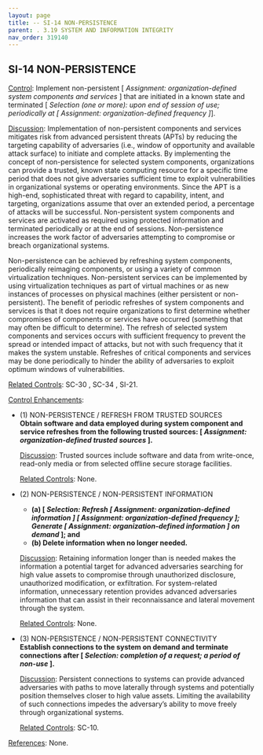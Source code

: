 ```yaml
---
layout: page
title: -- SI-14 NON-PERSISTENCE 
parent: . 3.19 SYSTEM AND INFORMATION INTEGRITY 
nav_order: 319140 
---
```


## SI-14 NON-PERSISTENCE

<ins>Control</ins>: Implement non-persistent [ _Assignment: organization-defined system components and services_ ] that are initiated in a known state and terminated [ _Selection (one or more): upon end of session of use; periodically at [ Assignment: organization-defined frequency ]_].

<ins>Discussion</ins>: Implementation of non-persistent components and services mitigates risk from advanced persistent threats (APTs) by reducing the targeting capability of adversaries (i.e., window of opportunity and available attack surface) to initiate and complete attacks. By implementing the concept of non-persistence for selected system components, organizations can provide a trusted, known state computing resource for a specific time period that does not give adversaries sufficient time to exploit vulnerabilities in organizational systems or operating environments. Since the APT is a high-end, sophisticated threat with regard to capability, intent, and targeting, organizations assume that over an extended period, a percentage of attacks will be successful. Non-persistent system components and services are activated as required using protected information and terminated periodically or at the end of sessions. Non-persistence increases the work factor of adversaries attempting to compromise or breach organizational systems.
   
Non-persistence can be achieved by refreshing system components, periodically reimaging components, or using a variety of common virtualization techniques. Non-persistent services can be implemented by using virtualization techniques as part of virtual machines or as new instances of processes on physical machines (either persistent or non-persistent). The benefit of periodic refreshes of system components and services is that it does not require organizations to first determine whether compromises of components or services have occurred (something that may often be difficult to determine). The refresh of selected system components and services occurs with sufficient frequency to prevent the spread or intended impact of attacks, but not with such frequency that it makes the system unstable. Refreshes of critical components and services may be done periodically to hinder the ability of adversaries to exploit optimum windows of vulnerabilities.

<ins>Related Controls</ins>: SC-30 , SC-34 , SI-21.

<ins>Control Enhancements</ins>:
   
* (1) NON-PERSISTENCE / REFRESH FROM TRUSTED SOURCES<br>
**Obtain software and data employed during system component and service refreshes from the following trusted sources: [ _Assignment: organization-defined trusted sources_ ].**

    <ins>Discussion</ins>: Trusted sources include software and data from write-once, read-only media or from selected offline secure storage facilities.

    <ins>Related Controls</ins>: None.
   
* (2) NON-PERSISTENCE / NON-PERSISTENT INFORMATION<br>
    * **(a) [ _Selection: Refresh [ Assignment: organization-defined information ] [ Assignment: organization-defined frequency ]; Generate [ Assignment: organization-defined information ] on demand_ ]; and**
    * **(b) Delete information when no longer needed.**

    <ins>Discussion</ins>: Retaining information longer than is needed makes the information a potential target for advanced adversaries searching for high value assets to compromise through unauthorized disclosure, unauthorized modification, or exfiltration. For system-related information, unnecessary retention provides advanced adversaries information that can assist in their reconnaissance and lateral movement through the system.

    <ins>Related Controls</ins>: None.
   
* (3) NON-PERSISTENCE / NON-PERSISTENT CONNECTIVITY<br>
**Establish connections to the system on demand and terminate connections after [ _Selection: completion of a request; a period of non-use_ ].**

    <ins>Discussion</ins>: Persistent connections to systems can provide advanced adversaries with paths to move laterally through systems and potentially position themselves closer to high value assets. Limiting the availability of such connections impedes the adversary’s ability to move freely through organizational systems.

    <ins>Related Controls</ins>: SC-10.

<ins>References</ins>: None.

